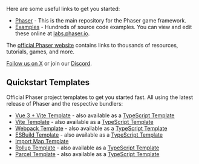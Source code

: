 Here are some useful links to get you started:

* [Phaser](https://github.com/phaserjs/phaser) - This is the main repository for the Phaser game framework.
* [Examples](https://github.com/phaserjs/examples) - Hundreds of source code examples. You can view and edit these online at [labs.phaser.io](https://labs.phaser.io).

The [official Phaser website](https://phaser.io) contains links to thousands of resources, tutorials, games, and more.

[Follow us on X](https://twitter.com/phaser_) or join our [Discord](https://discord.gg/phaser).

## Quickstart Templates

Official Phaser project templates to get you started fast. All using the latest release of Phaser and the respective bundlers:

* [Vue 3 + Vite Template](https://github.com/phaserjs/template-vue) - also available as a [TypeScript Template](https://github.com/phaserjs/template-vue-ts)
* [Vite Template](https://github.com/phaserjs/template-vite) - also available as a [TypeScript Template](https://github.com/phaserjs/template-vite-ts)
* [Webpack Template](https://github.com/phaserjs/template-webpack) - also available as a [TypeScript Template](https://github.com/phaserjs/template-webpack-ts)
* [ESBuild Template](https://github.com/phaserjs/template-esbuild) - also available as a [TypeScript Template](https://github.com/phaserjs/template-esbuild-ts)
* [Import Map Template](https://github.com/phaserjs/template-importmap)
* [Rollup Template](https://github.com/phaserjs/template-rollup) - also available as a [TypeScript Template](https://github.com/phaserjs/template-rollup-ts)
* [Parcel Template](https://github.com/phaserjs/template-parcel) - also available as a [TypeScript Template](https://github.com/phaserjs/template-parcel-ts)
